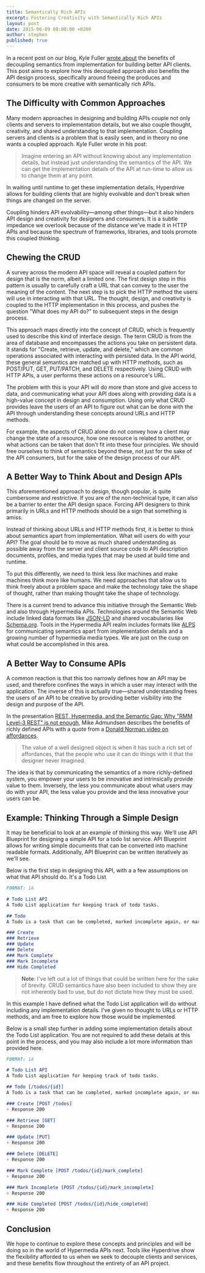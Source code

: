```yaml
---
title: Semantically Rich APIs
excerpt: Fostering Creativity with Semantically Rich APIs
layout: post
date: 2015-06-09 00:00:00 +0200
author: stephen
published: true
---
```


In a recent post on our blog, Kyle Fuller [wrote about](http://blog.apiary.io/2015/06/04/Hyperdrive/) the benefits of decoupling semantics from implementation for building better API clients. This post aims to explore how this decoupled approach also benefits the API design process, specifically around freeing the produces and consumers to be more creative with semantically rich APIs.

## The Difficulty with Common Approaches

Many modern approaches in designing and building APIs couple not only clients and servers to implementation details, but we also couple thought, creativity, and shared understanding to that implementation. Coupling servers and clients is a problem that is easily seen, and in theory no one wants a coupled approach. Kyle Fuller wrote in his post:

> Imagine entering an API without knowing about any implementation details, but instead just understanding the semantics of the API. We can get the implementation details of the API at run-time to allow us to change them at any point.

In waiting until runtime to get these implementation details, Hyperdrive allows for building clients that are highly evolvable and don't break when things are changed on the server.

Coupling hinders API evolvability—among other things—but it also hinders API design and creativity for designers and consumers. It is a subtle impedance we overlook because of the distance we've made it in HTTP APIs and because the spectrum of frameworks, libraries, and tools promote this coupled thinking.

## Chewing the CRUD

A survey across the modern API space will reveal a coupled pattern for design that is the norm, albeit a limited one. The first design step in this pattern is usually to carefully craft a URL that can convey to the user the meaning of the content. The next step is to pick the HTTP method the users will use in interacting with that URL. The thought, design, and creativity is coupled to the HTTP implementation in this process, and pushes the question "What does my API do?" to subsequent steps in the design process.

This approach maps directly into the concept of CRUD, which is frequently used to describe this kind of interface design. The term CRUD is from the area of database and encompasses the actions you take on persistent data. It stands for "Create, retrieve, update, and delete," which are common operations associated with interacting with persisted data. In the API world, these general semantics are matched up with HTTP methods, such as POST/PUT, GET, PUT/PATCH, and DELETE respectively. Using CRUD with HTTP APIs, a user performs these actions on a resource's URL.

The problem with this is your API will do more than store and give access to data, and communicating what your API does along with providing data is a high-value concept in design and consumption. Using only what CRUD provides leave the users of an API to figure out what can be done with the API through understanding these concepts around URLs and HTTP methods.

For example, the aspects of CRUD alone do not convey how a client may change the state of a resource, how one resource is related to another, or what actions can be taken that don't fit into these four principles. We should free ourselves to think of semantics beyond these, not just for the sake of the API consumers, but for the sake of the design process of our API.

## A Better Way to Think About and Design APIs

This aforementioned approach to design, though popular, is quite cumbersome and restrictive. If you are of the non-technical type, it can also be a barrier to enter the API design space. Forcing API designers to think primarily in URLs and HTTP methods should be a sign that something is amiss.

Instead of thinking about URLs and HTTP methods first, it is better to think about semantics apart from implementation. What will users do with your API? The goal should be to move as much shared understanding as possible away from the server and client source code to API description documents, profiles, and media types that may be used at build time and runtime.

To put this differently, we need to think less like machines and make machines think more like humans. We need approaches that allow us to think freely about a problem space and make the technology take the shape of thought, rather than making thought take the shape of technology.

There is a current trend to advance this initiative through the Semantic Web and also through Hypermedia APIs. Technologies around the Semantic Web include linked data formats like [JSON-LD](http://json-ld.org/) and shared vocabularies like [Schema.org](http://schema.org/). Tools in the Hypermedia API realm includes formats like [ALPS](http://alps.io/) for communicating semantics apart from implementation details and a growing number of hypermedia media types. We are just on the cusp on what could be accomplished in this area.

## A Better Way to Consume APIs

A common reaction is that this too narrowly defines how an API may be used, and therefore confines the ways in which a user may interact with the application. The inverse of this is actually true—shared understanding frees the users of an API to be creative by providing better visibility into the design and purpose of the API.

In the presentation [REST, Hypermedia, and the Semantic Gap: Why "RMM Level-3 REST" is not enough](https://www.youtube.com/watch?v=UkAt9XSOfaE), Mike Admundsen describes the benefits of richly defined APIs with a quote from a [Donald Norman video on affordances](https://www.youtube.com/watch?v=NK1Zb_5VxuM).

> The value of a well designed object is when it has such a rich set of affordances, that the people who use it can do things with it that the designer never imagined.

The idea is that by communicating the semantics of a more richly-defined system, you empower your users to be innovative and intrinsically provide value to them. Inversely, the less you communicate about what users may do with your API, the less value you provide and the less innovative your users can be.

## Example: Thinking Through a Simple Design

It may be beneficial to look at an example of thinking this way. We'll use API Blueprint for designing a simple API for a todo list service. API Blueprint allows for writing simple documents that can be converted into machine readable formats. Additionally, API Blueprint can be written iteratively as we'll see.

Below is the first step in designing this API, with a a few assumptions on what that API should do. It's a Todo List

```markdown
FORMAT: 1A

# Todo List API
A Todo List application for keeping track of todo tasks.

## Todo
A Todo is a task that can be completed, marked incomplete again, or marked as hidden

### Create
### Retrieve
### Update
### Delete
### Mark Complete
### Mark Incomplete
### Hide Completed
```

> **Note**: I've left out a lot of things that could be written here for the sake of brevity. CRUD semantics have also been included to show they are not inherently bad to use, but do not dictate how they must be used.

In this example I have defined what the Todo List application will do without including any implementation details. I've given no thought to URLs or HTTP methods, and am free to explore how those would be implemented.

Below is a small step further in adding some implementation details about the Todo List application. You are not required to add these details at this point in the process, and you may also include a lot more information than provided here.

```markdown
FORMAT: 1A

# Todo List API
A Todo List application for keeping track of todo tasks.

## Todo [/todos/{id}]
A Todo is a task that can be completed, marked incomplete again, or marked as hidden

### Create [POST /todos]
+ Response 200

### Retrieve [GET]
+ Response 200

### Update [PUT]
+ Response 200

### Delete [DELETE]
+ Response 200

### Mark Complete [POST /todos/{id}/mark_complete]
+ Response 200

### Mark Incomplete [POST /todos/{id}/mark_incomplete]
+ Response 200

### Hide Completed [POST /todos/{id}/hide_completed]
+ Response 200
```

## Conclusion

We hope to continue to explore these concepts and principles and will be doing so in the world of Hypermedia APIs next. Tools like Hyperdrive show the flexibility afforded to us when we seek to decouple clients and services, and these benefits flow throughout the entirety of an API project.
